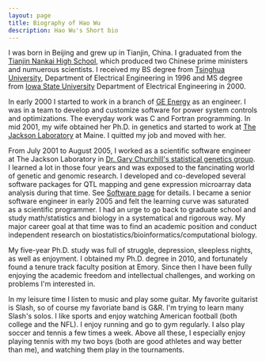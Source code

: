 ```yaml
---
layout: page
title: Biography of Hao Wu
description: Hao Wu's Short bio
---
```


I was born in Beijing and grew up in Tianjin, China. 
I graduated from the <a href="http://www.nkzx.cn/">Tianjin Nankai High School</a>, 
which produced two Chinese prime ministers and numuerous scientists. 
I received my BS degree from 
[Tsinghua University](https://www.tsinghua.edu.cn),
Department of Electrical Engineering in 1996 and MS degree from [Iowa State University](http://www.iastate.edu)
Department of Electrical Engineering in 2000.

In early 2000 I started to work in a branch of 
[GE Energy](http://www.gepower.com)
as an engineer. I was in a team to develop and customize software
for power system controls and optimizations. 
The everyday work was C and Fortran programming. 
In mid 2001, my wife obtained her Ph.D. in genetics and started to work at [The Jackson Laboratory](http://www.jax.org) 
at Maine. I quitted my job and moved with her.

From July 2001 to August 2005,
I worked as a scientific software engineer 
at The Jackson Laboratory
in [Dr. Gary Churchill's statistical genetics group](https://www.jax.org/research-and-faculty/research-labs/the-churchill-lab). 
I learned a lot in those four years and was exposed to the fancinating world of genetic and genomic research. 
I developed and co-developed
several software packages for QTL mapping and gene expression microarray
data analysis during that time. See <a href="software.html">Software page</a> for details.
I became a senior software engineer in early
2005 and felt the learning curve was saturated as a scientific programmer.
I had an urge to go back to graduate school and
study math/statistics and biology in a systematical and rigorous way. 
My major career goal at that time was to find an 
academic position and conduct independent research on
biostatistics/bioinformatics/computational biology. 

My five-year Ph.D. study was full of struggle, depression, sleepless nights, 
as well as enjoyment. I obtained my Ph.D. degree in 2010, and fortunately found a tenure track faculty position at Emory. 
Since then I have been fully enjoying the academic freedom and 
intellectual challenges, and working on problems I'm interested in.


In my leisure time I listen to music and play some guitar.
My favorite guitarist is Slash, so of course my favoriate band is G&R. I'm trying to learn many Slash's solos. I like sports and enjoy watching American football (both college and the NFL). I enjoy running and go to gym regularly. I also play soccer and tennis a few times a week. Above all these, 
I especially enjoy playing tennis with my
two boys (both are good athletes and way better than me), and watching them play in the tournaments. 

<!-- <a href="http://www.youtube.com/watch?v=8qjc7uzjPmc">watching them play games</a>. -->

